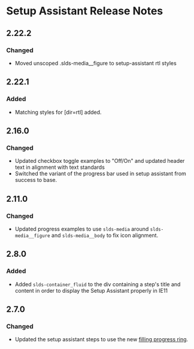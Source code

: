 <!-- Release notes authoring guidelines: http://keepachangelog.com/ -->

# Setup Assistant Release Notes

<!-- ## [Unreleased] -->

## 2.22.2

### Changed

- Moved unscoped .slds-media__figure to setup-assistant rtl styles

## 2.22.1

### Added

- Matching styles for [dir=rtl] added.

## 2.16.0

### Changed

- Updated checkbox toggle examples to "Off/On" and updated header text in alignment with text standards
- Switched the variant of the progress bar used in setup assistant from success to base.

## 2.11.0

### Changed

- Updated progress examples to use `slds-media` around `slds-media__figure` and `slds-media__body` to fix icon alignment.

## 2.8.0

### Added

- Added `slds-container_fluid` to the div containing a step's title and content in order to display the Setup Assistant properly in IE11

## 2.7.0

### Changed

- Updated the setup assistant steps to use the new [filling progress ring](https://lightningdesignsystem.com/components/progress-ring/?example=progress-ring-partially-filled&variant=base).
